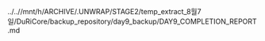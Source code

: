 ../..//mnt/h/ARCHIVE/.UNWRAP/STAGE2/temp_extract_8월7일/DuRiCore/backup_repository/day9_backup/DAY9_COMPLETION_REPORT.md